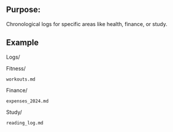 
## Purpose: 

Chronological logs for specific areas like health, finance, or study.


## Example

Logs/

  Fitness/

    workouts.md

  Finance/

    expenses_2024.md

  Study/

    reading_log.md
